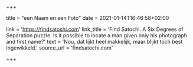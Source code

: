 +++

title = "een Naam en een Foto"
date = 2021-01-14T16:46:58+02:00 

link = 'https://findsatoshi.com'
link_title = 'Find Satochi. A Six Degrees of Separation puzzle. Is it possible to locate a man given only his photograph and first name?'
text = 'Nou, dat lijkt heel makkelijk, maar blijkt toch best ingewikkeld.'
source_url = 'findsatochi.com'

+++
